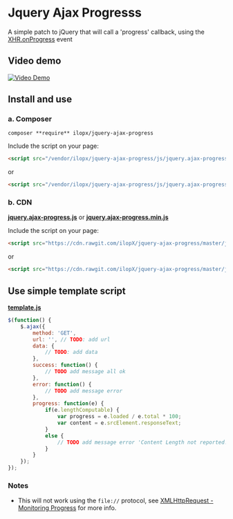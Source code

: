 # Jquery Ajax Progresss

A simple patch to jQuery that will call a 'progress' callback, using the 
[XHR.onProgress](https://developer.mozilla.org/en-US/docs/DOM/XMLHttpRequest/Using_XMLHttpRequest#Monitoring_progress) event

## Video demo

[![Video Demo](http://img.youtube.com/vi/w_NMJrOb7n4/0.jpg)](http://www.youtube.com/watch?v=w_NMJrOb7n4)


## Install and use
### a. Composer
```
composer **require** ilopx/jquery-ajax-progress
```

Include the script on your page:
```html
<script src="/vendor/ilopx/jquery-ajax-progress/js/jquery.ajax-progress.js"></script>
```
or
```html
<script src="/vendor/ilopx/jquery-ajax-progress/js/jquery.ajax-progress.min.js"></script>
```

### b. CDN
[**jquery.ajax-progress.js**](https://cdn.rawgit.com/ilopX/jquery-ajax-progress/master/js/jquery.ajax-progress.js) 
or
[**jquery.ajax-progress.min.js**](https://cdn.rawgit.com/ilopX/jquery-ajax-progress/master/js/jquery.ajax-progress.min.js) 


Include the script on your page:
```html
<script src="https://cdn.rawgit.com/ilopX/jquery-ajax-progress/master/js/jquery.ajax-progress.js"></script>
```
or
```html
<script src="https://cdn.rawgit.com/ilopX/jquery-ajax-progress/master/js/jquery.ajax-progress.min.js"></script>
```


## Use simple template script
[**template.js**](https://github.com/ilopX/jquery-ajax-progress/blob/master/js/template.js) 

```javascript
$(function() {
    $.ajax({
        method: 'GET',
        url: '', // TODO: add url
        data: {
            // TODO: add data
        },
        success: function() {
            // TODO add message all ok
        },
        error: function() {
            // TODO add message error
        },
        progress: function(e) {
            if(e.lengthComputable) {
                var progress = e.loaded / e.total * 100;
                var content = e.srcElement.responseText;
            }
            else {
                // TODO add message error 'Content Length not reported!';
            }
        }
    });
});
```

### Notes

 - This will not work using the `file://` protocol, see [XMLHttpRequest - Monitoring Progress](https://developer.mozilla.org/en-US/docs/DOM/XMLHttpRequest/Using_XMLHttpRequest#Monitoring_progress) for more info.